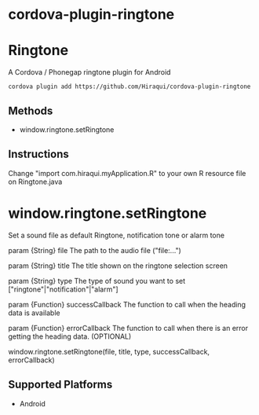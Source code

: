 # cordova-plugin-ringtone

Ringtone
======

A Cordova / Phonegap ringtone plugin for Android

    cordova plugin add https://github.com/Hiraqui/cordova-plugin-ringtone

Methods
-------

- window.ringtone.setRingtone

Instructions
-------

Change "import com.hiraqui.myApplication.R" to your own R resource file on Ringtone.java

window.ringtone.setRingtone
=================

Set a sound file as default Ringtone, notification tone or alarm tone

param {String}
    file The path to the audio file ("file:...")
    
param {String}
    title The title shown on the ringtone selection screen
    
param {String}
    type The type of sound you want to set ["ringtone"|"notification"|"alarm"]
    
param {Function}
    successCallback The function to call when the heading data is available
    
param {Function}
    errorCallback The function to call when there is an error getting the heading data. (OPTIONAL)

   window.ringtone.setRingtone(file, title, type, successCallback, errorCallback)

Supported Platforms
-------------------

- Android

